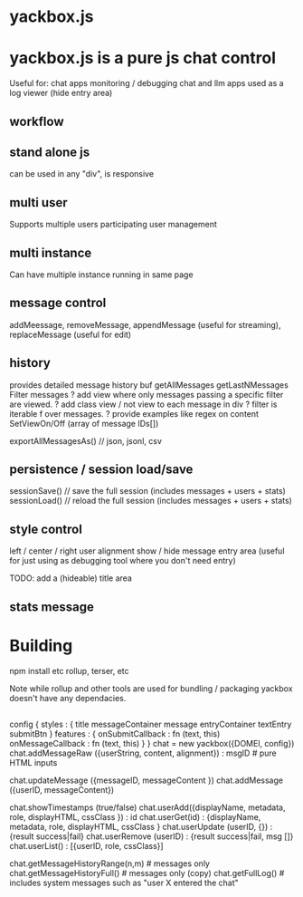 # yackbox.js

# yackbox.js is a pure js chat control
Useful for:
chat apps
monitoring / debugging chat  and llm apps
used as a log viewer (hide entry area)

## workflow

## stand alone js
can be used in any "div", is responsive



## multi user
Supports multiple users participating
user management 

## multi instance
Can have multiple instance running in same page

## message control
addMeessage, removeMessage, appendMessage (useful for streaming), replaceMessage (useful for edit)

## history
provides detailed message history buf
getAllMessages
getLastNMessages
Filter messages 
? add view where only messages passing a specific filter are viewed.
    ? add class view / not view to each message in div
    ? filter is iterable f over messages.
        ? provide examples like regex on content
SetViewOn/Off (array of message IDs[])

exportAllMessagesAs() // json, jsonl, csv

## persistence / session load/save
sessionSave()    // save the full session (includes messages + users + stats)
sessionLoad()    // reload the full session (includes messages + users + stats)
## style control
left / center / right user alignment
show / hide message entry area (useful for just using as debugging tool where you don't need entry)

TODO: add a (hideable) title area


## stats message


# Building
npm install  etc
rollup, terser, etc

Note while rollup and other tools are used for bundling / packaging yackbox doesn't have any dependacies.

## 

config {
    styles : {
        title
        messageContainer
        message
        entryContainer
        textEntry
        submitBtn
    }
    features : {
        onSubmitCallback : fn (text, this)
        onMessageCallback : fn (text, this)
    }
}
chat = new yackbox({DOMEl, config})
chat.addMessageRaw ({userString, content, alignment}) : msgID   # pure HTML inputs

chat.updateMessage ({messageID, messageContent }) 
chat.addMessage ({userID, messageContent})

chat.showTimestamps (true/false)
chat.userAdd({displayName,  metadata, role, displayHTML, cssClass }) : id
chat.userGet(id) : {displayName,  metadata, role, displayHTML, cssClass }
chat.userUpdate (userID, {}) : {result success|fail}
chat.userRemove (userID) : {result success|fail, msg []}
chat.userList() : [{userID, role, cssClass}]

chat.getMessageHistoryRange(n,m) # messages only
chat.getMessageHistoryFull() # messages only (copy)
chat.getFullLog()  # includes system messages such as "user X entered the chat"